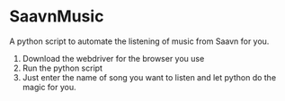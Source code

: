 # SaavnMusic
A python script to automate the listening of music from Saavn for you.

1. Download the webdriver for the browser you use
2. Run the python script
3. Just enter the name of song you want to listen and let python do the magic for you.

